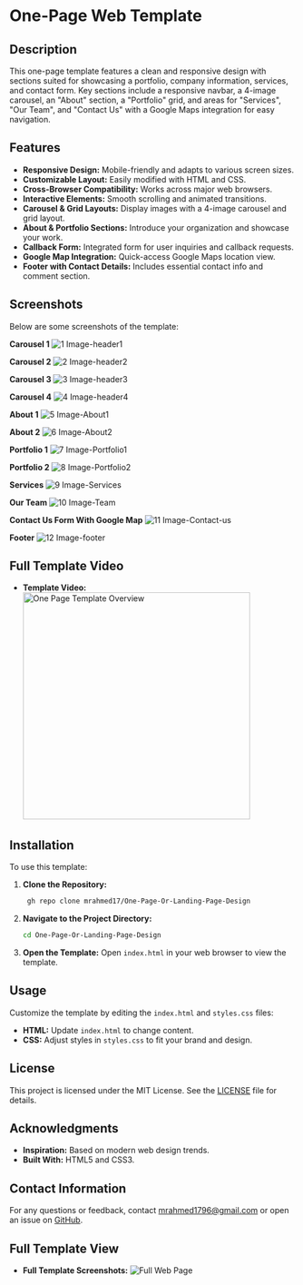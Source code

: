 # One-Page Web Template

## Description

This one-page template features a clean and responsive design with sections
suited for showcasing a portfolio, company information, services, and contact
form. Key sections include a responsive navbar, a 4-image carousel, an "About"
section, a "Portfolio" grid, and areas for "Services", "Our Team", and "Contact
Us" with a Google Maps integration for easy navigation.

## Features

- **Responsive Design:** Mobile-friendly and adapts to various screen sizes.
- **Customizable Layout:** Easily modified with HTML and CSS.
- **Cross-Browser Compatibility:** Works across major web browsers.
- **Interactive Elements:** Smooth scrolling and animated transitions.
- **Carousel & Grid Layouts:** Display images with a 4-image carousel and grid
  layout.
- **About & Portfolio Sections:** Introduce your organization and showcase your
  work.
- **Callback Form:** Integrated form for user inquiries and callback requests.
- **Google Map Integration:** Quick-access Google Maps location view.
- **Footer with Contact Details:** Includes essential contact info and comment
  section.


## Screenshots

Below are some screenshots of the template:

**Carousel 1** ![1 Image-header1](https://github.com/mrahmed17/One-Page-Or-Landing-Page-Design/blob/main/screenshotAndVideo/ss1%20-%20carousel%201.png)

**Carousel 2** ![2 Image-header2](https://github.com/mrahmed17/One-Page-Or-Landing-Page-Design/blob/main/screenshotAndVideo/ss2%20-%20carousel%202.png)

**Carousel 3** ![3 Image-header3](https://github.com/mrahmed17/One-Page-Or-Landing-Page-Design/blob/main/screenshotAndVideo/ss3%20-%20carousel%203.png)

**Carousel 4** ![4 Image-header4](https://github.com/mrahmed17/One-Page-Or-Landing-Page-Design/blob/main/screenshotAndVideo/ss4%20-%20carousel%204.png)

**About 1** ![5 Image-About1](https://github.com/mrahmed17/One-Page-Or-Landing-Page-Design/blob/main/screenshotAndVideo/ss5%20-%20about%201.png)

**About 2** ![6 Image-About2](https://github.com/mrahmed17/One-Page-Or-Landing-Page-Design/blob/main/screenshotAndVideo/ss6%20-%20about%202.png)

**Portfolio 1** ![7 Image-Portfolio1](https://github.com/mrahmed17/One-Page-Or-Landing-Page-Design/blob/main/screenshotAndVideo/ss7%20-%20portfolio%201.png)

**Portfolio 2** ![8 Image-Portfolio2](https://github.com/mrahmed17/One-Page-Or-Landing-Page-Design/blob/main/screenshotAndVideo/ss8%20-%20portfolio%202.png)

**Services** ![9 Image-Services](https://github.com/mrahmed17/One-Page-Or-Landing-Page-Design/blob/main/screenshotAndVideo/ss9%20-%20service.png)

**Our Team** ![10 Image-Team](https://github.com/mrahmed17/One-Page-Or-Landing-Page-Design/blob/main/screenshotAndVideo/ss10%20-%20our%20team.png)

**Contact Us Form With Google Map** ![11 Image-Contact-us](https://github.com/mrahmed17/One-Page-Or-Landing-Page-Design/blob/main/screenshotAndVideo/ss11%20-%20contact%20us.png)

**Footer** ![12 Image-footer](https://github.com/mrahmed17/One-Page-Or-Landing-Page-Design/blob/main/screenshotAndVideo/ss12%20-%20footer%20page.png)

## Full Template Video

- **Template Video:**
  <a href="https://youtu.be/a1oremTsyDI">
      <img src="https://github.com/mrahmed17/One-Page-Or-Landing-Page-Design/blob/main/screenshotAndVideo/Thumbnail.jpg" alt="One Page Template Overview" width="400">
  </a>


## Installation

To use this template:

1. **Clone the Repository:**

   ```bash
    gh repo clone mrahmed17/One-Page-Or-Landing-Page-Design
   ```

2. **Navigate to the Project Directory:**

   ```bash
   cd One-Page-Or-Landing-Page-Design
   ```

3. **Open the Template:** Open `index.html` in your web browser to view the
   template.

## Usage

Customize the template by editing the `index.html` and `styles.css` files:

- **HTML:** Update `index.html` to change content.
- **CSS:** Adjust styles in `styles.css` to fit your brand and design.

## License

This project is licensed under the MIT License. See the [LICENSE](LICENSE) file
for details.

## Acknowledgments

- **Inspiration:** Based on modern web design trends.
- **Built With:** HTML5 and CSS3.

## Contact Information

For any questions or feedback, contact
[mrahmed1796@gmail.com](mailto:mrahmed1796@gmail.com) or open an issue on
[GitHub](https://github.com/mrahmed17/One-Page-Or-Landing-Page-Design/).


## Full Template View

- **Full Template Screenshots:**
![Full Web Page](https://github.com/mrahmed17/One-Page-Or-Landing-Page-Design/blob/main/screenshotAndVideo/ss13%20-%20Full%20Web%20Page%20View.jpeg)
